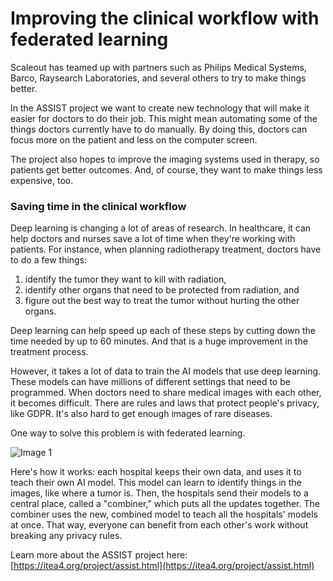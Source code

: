 ﻿# Improving the clinical workflow with federated learning

Scaleout has teamed up with partners such as Philips Medical Systems, Barco, Raysearch Laboratories, and several others to try to make things better.

In the ASSIST project we want to create new technology that will make it easier for doctors to do their job. This might mean automating some of the things doctors currently have to do manually. By doing this, doctors can focus more on the patient and less on the computer screen.

The project also hopes to improve the imaging systems used in therapy, so patients get better outcomes. And, of course, they want to make things less expensive, too.

### Saving time in the clinical workflow

Deep learning is changing a lot of areas of research. In healthcare, it can help doctors and nurses save a lot of time when they're working with patients. For instance, when planning radiotherapy treatment, doctors have to do a few things:

1.  identify the tumor they want to kill with radiation,
2.  identify other organs that need to be protected from radiation, and
3.  figure out the best way to treat the tumor without hurting the other organs.

Deep learning can help speed up each of these steps by cutting down the time needed by up to 60 minutes. And that is a huge improvement in the treatment process.

However, it takes a lot of data to train the AI models that use deep learning. These models can have millions of different settings that need to be programmed. When doctors need to share medical images with each other, it becomes difficult. There are rules and laws that protect people's privacy, like GDPR. It's also hard to get enough images of rare diseases.

One way to solve this problem is with federated learning.

![Image 1](https://cdn.prod.website-files.com/65b2c538561625e62bd16a2a/65bbe70d5a4838ee2bf585a8_64253e9ddf84715da6af16b5_assist.jpeg)

Here's how it works: each hospital keeps their own data, and uses it to teach their own AI model. This model can learn to identify things in the images, like where a tumor is. Then, the hospitals send their models to a central place, called a "combiner," which puts all the updates together. The combiner uses the new, combined model to teach all the hospitals' models at once. That way, everyone can benefit from each other's work without breaking any privacy rules.

Learn more about the ASSIST project here: [https://itea4.org/project/assist.html](https://itea4.org/project/assist.html)
